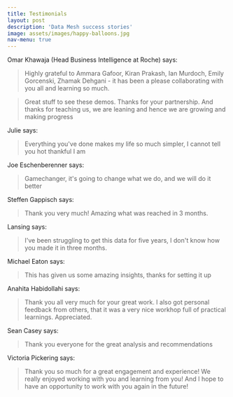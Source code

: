 ```yaml
---
title: Testimonials
layout: post
description: 'Data Mesh success stories'
image: assets/images/happy-balloons.jpg
nav-menu: true
---
```


Omar Khawaja (Head Business Intelligence at Roche) says:
> Highly grateful to Ammara Gafoor, Kiran Prakash, Ian Murdoch, Emily Gorcenski,
> Zhamak Dehgani - it has been a please collaborating with you all and learning 
> so much.

> Great stuff to see these demos. Thanks for your partnership.
> And thanks for teaching us, we are leaning and hence we are growing and making progress

Julie says:
> Everything you've done makes my life so much simpler, I cannot tell you hot thankful I am

Joe Eschenberenner says:
> Gamechanger, it's going to change what we do, and we will do it better

Steffen Gappisch says:
> Thank you very much! Amazing what was reached in 3 months.

Lansing says:
> I've been struggling to get this data for five years, I don't know how you
> made it in three months.

Michael Eaton says:
> This has given us some amazing insights, thanks for setting it up

Anahita Habidollahi says:
> Thank you all very much for your great work. I also got personal feedback from
> others, that it was a very nice workhop full of practical learnings. Appreciated.

Sean Casey says:
> Thank you everyone for the great analysis and recommendations

Victoria Pickering says:
> Thank you so much for a great engagement and experience! We really enjoyed 
> working with you and learning from you! And I hope to have an opportunity to 
> work with you again in the future! 
